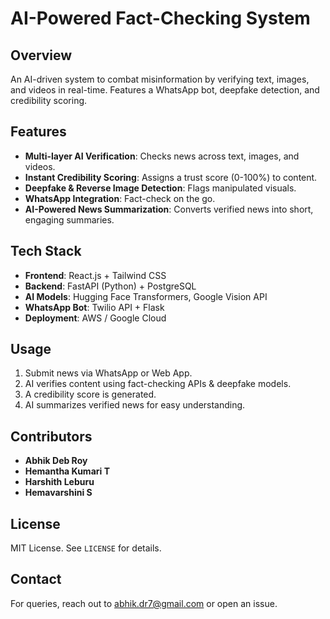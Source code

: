 # AI-Powered Fact-Checking System

## Overview
An AI-driven system to combat misinformation by verifying text, images, and videos in real-time. Features a WhatsApp bot, deepfake detection, and credibility scoring.

## Features
- **Multi-layer AI Verification**: Checks news across text, images, and videos.
- **Instant Credibility Scoring**: Assigns a trust score (0-100%) to content.
- **Deepfake & Reverse Image Detection**: Flags manipulated visuals.
- **WhatsApp Integration**: Fact-check on the go.
- **AI-Powered News Summarization**: Converts verified news into short, engaging summaries.

## Tech Stack
- **Frontend**: React.js + Tailwind CSS
- **Backend**: FastAPI (Python) + PostgreSQL
- **AI Models**: Hugging Face Transformers, Google Vision API
- **WhatsApp Bot**: Twilio API + Flask
- **Deployment**: AWS / Google Cloud

## Usage
1. Submit news via WhatsApp or Web App.
2. AI verifies content using fact-checking APIs & deepfake models.
3. A credibility score is generated.
4. AI summarizes verified news for easy understanding.

## Contributors
- **Abhik Deb Roy**
- **Hemantha Kumari T**
- **Harshith Leburu**
- **Hemavarshini S**

## License
MIT License. See `LICENSE` for details.

## Contact
For queries, reach out to abhik.dr7@gmail.com or open an issue.
